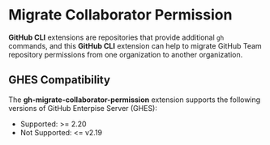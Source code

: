 # Migrate Collaborator Permission

**GitHub CLI** extensions are repositories that provide additional `gh` commands, and this **GitHub CLI** extension can help to migrate GitHub Team repository permissions from one organization to another organization.

## GHES Compatibility
The **gh-migrate-collaborator-permission** extension supports the following versions of GitHub Enterpise Server (GHES):

- Supported: >= 2.20
- Not Supported: <= v2.19
